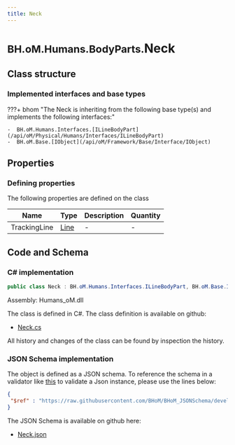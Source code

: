 ```yaml
---
title: Neck
---
```


# <small>BH.oM.Humans.BodyParts.</small>**Neck**



## Class structure

### Implemented interfaces and base types

???+ bhom "The Neck is inheriting from the following base type(s) and implements the following interfaces:"

    -  BH.oM.Humans.Interfaces.[ILineBodyPart](/api/oM/Physical/Humans/Interfaces/ILineBodyPart)
    -  BH.oM.Base.[IObject](/api/oM/Framework/Base/Interface/IObject)


## Properties



### Defining properties

The following properties are defined on the class

| Name             | Type             | Description      | Quantity         |
|------------------|------------------|------------------|------------------|
| TrackingLine | [Line](/api/oM/Dimensional/Geometry/Curve/Line) | - | - |


## Code and Schema

### C# implementation

``` C# title="C#"
public class Neck : BH.oM.Humans.Interfaces.ILineBodyPart, BH.oM.Base.IObject
```

Assembly: Humans_oM.dll

The class is defined in C#. The class definition is available on github:

- [Neck.cs](https://github.com/BHoM/BHoM/blob/develop/Humans_oM/BodyParts\Neck.cs)

All history and changes of the class can be found by inspection the history.
### JSON Schema implementation

The object is defined as a JSON schema. To reference the schema in a validator like [this](https://www.jsonschemavalidator.net/) to validate a Json instance, please use the lines below:

``` json title="JSON Schema"
{
 "$ref" : "https://raw.githubusercontent.com/BHoM/BHoM_JSONSchema/develop/Humans_oM/BodyParts/Neck.json"
}
```

The JSON Schema is available on github here:

- [Neck.json](https://github.com/BHoM/BHoM_JSONSchema/blob/develop/Humans_oM/BodyParts/Neck.json)
